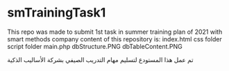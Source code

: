 # smTrainingTask1
This repo was made to submit 1st task  in summer training plan of 2021 with smart methods company
content of this repository is:
index.html
css folder
script folder
main.php
dbStructure.PNG
dbTableContent.PNG

تم عمل هذا المستودع لتسليم مهام التدريب الصيفي بشركة الأساليب الذكية
